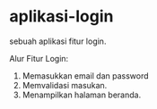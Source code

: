 # aplikasi-login
sebuah aplikasi fitur login.

Alur Fitur Login:
1. Memasukkan email dan password
2. Memvalidasi masukan.
3. Menampilkan halaman beranda.
